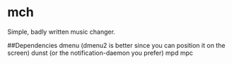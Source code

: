 mch
===
Simple, badly written music changer.

##Dependencies
dmenu (dmenu2 is better since you can position it on the screen)
dunst (or the notification-daemon you prefer)
mpd
mpc

